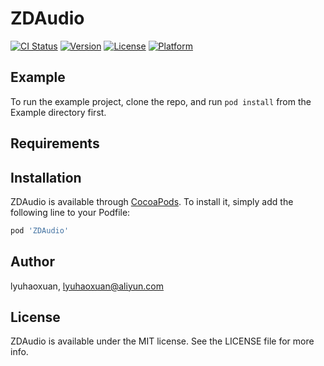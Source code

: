 # ZDAudio

[![CI Status](https://img.shields.io/travis/lyuhaoxuan/ZDAudio.svg?style=flat)](https://travis-ci.org/lyuhaoxuan/ZDAudio)
[![Version](https://img.shields.io/cocoapods/v/ZDAudio.svg?style=flat)](https://cocoapods.org/pods/ZDAudio)
[![License](https://img.shields.io/cocoapods/l/ZDAudio.svg?style=flat)](https://cocoapods.org/pods/ZDAudio)
[![Platform](https://img.shields.io/cocoapods/p/ZDAudio.svg?style=flat)](https://cocoapods.org/pods/ZDAudio)

## Example

To run the example project, clone the repo, and run `pod install` from the Example directory first.

## Requirements

## Installation

ZDAudio is available through [CocoaPods](https://cocoapods.org). To install
it, simply add the following line to your Podfile:

```ruby
pod 'ZDAudio'
```

## Author

lyuhaoxuan, lyuhaoxuan@aliyun.com

## License

ZDAudio is available under the MIT license. See the LICENSE file for more info.
